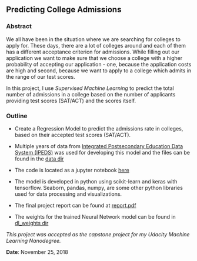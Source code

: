 ## Predicting College Admissions

### Abstract
We all have been in the situation where we are searching for colleges to apply for. These days, there are a lot of colleges around and each of them has a different acceptance criterion for admissions. While filling out our application we want to make sure that we choose a college with a higher probability of accepting our application - one, because the application costs are high and second, because we want to apply to a college which admits in the range of our test scores.

In this project, I use *Supervised Machine Learning* to predict the total number of admissions in a college based on the number of applicants providing test scores (SAT/ACT) and the scores itself.

### Outline

- Create a Regression Model to predict the admissions rate in colleges, based on their accepted test scores (SAT/ACT).

- Multiple years of data from [Integrated Postsecondary Education Data System (IPEDS)](https://nces.ed.gov/ipeds/) was used for developing this model and the files can be found in the [data dir](./data)

- The code is located as a jupyter notebook [here](./work.ipynb)

- The model is developed in python using scikit-learn and keras with tensorflow. Seaborn, pandas, numpy, are some other python libraries used for data processing and visualizations.

- The final project report can be found at [report.pdf](./report.pdf)

- The weights for the trained Neural Network model can be found in [dl_weights dir](./dl_weights)

*This project was accepted as the capstone project for my Udacity Machine Learning Nanodegree.*

**Date**: November 25, 2018

